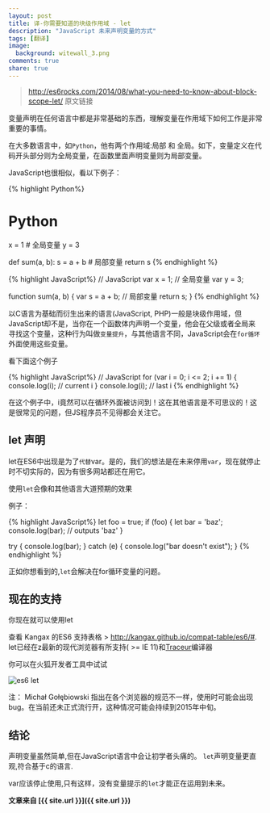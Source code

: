 ```yaml
---
layout: post
title: 译-你需要知道的块级作用域 - let
description: "JavaScript 未来声明变量的方式"
tags: [翻译]
image:
  background: witewall_3.png
comments: true
share: true
---
```


>http://es6rocks.com/2014/08/what-you-need-to-know-about-block-scope-let/ 原文链接

变量声明在任何语言中都是非常基础的东西，理解变量在作用域下如何工作是非常重要的事情。

在大多数语言中，如`Python`，他有两个作用域:局部 和 全局。如下，变量定义在代码开头部分则为全局变量，在函数里面声明变量则为局部变量。

JavaScript也很相似，看以下例子：

<!--more-->

{% highlight Python%}
# Python
x = 1 # 全局变量
y = 3

def sum(a, b):
    s = a + b # 局部变量
    return s
{% endhighlight %}


{% highlight JavaScript%}
// JavaScript
var x = 1;  // 全局变量
var y = 3;

function sum(a, b) {
    var s = a + b;  // 局部变量
    return s;
}
{% endhighlight %}

以C语言为基础而衍生出来的语言(JavaScript, PHP)一般是块级作用域，但JavaScript却不是，当你在一个函数体内声明一个变量，他会在父级或者全局来寻找这个变量，这种行为叫做`变量提升`，与其他语言不同，JavaScript会在`for循环`外面使用这些变量。

看下面这个例子

{% highlight JavaScript%}
// JavaScript
for (var i = 0; i <= 2; i += 1) {
    console.log(i); // current i
}
console.log(i); // last i
{% endhighlight %}

在这个例子中，i竟然可以在循环外面被访问到！这在其他语言是不可思议的！这是很常见的问题，但JS程序员不见得都会关注它。

## let 声明

let在ES6中出现是为了`代替`var。是的，我们的想法是在未来停用`var`，现在就停止时不切实际的，因为有很多网站都还在用它。

使用`let`会像和其他语言大道预期的效果

例子：

{% highlight JavaScript%}
let foo = true;
if  (foo) {
    let bar = 'baz';
    console.log(bar); // outputs 'baz'
}

try {
    console.log(bar);
} catch (e) {
    console.log("bar doesn't exist");
}
{% endhighlight %}

正如你想看到的,`let`会解决在for循环变量的问题。

## 现在的支持

你现在就可以使用let

查看 Kangax 的ES6 支持表格 > http://kangax.github.io/compat-table/es6/#.
let已经在z最新的现代浏览器有所支持( >= IE 11)和[Traceur](https://github.com/google/traceur-compiler)编译器

你可以在火狐开发者工具中试试

![es6 let](http://es6rocks.com/img/let.gif)

注： Michał Gołębiowski 指出在各个浏览器的规范不一样，使用时可能会出现bug。在当前还未正式流行开，这种情况可能会持续到2015年中旬。

## 结论

声明变量虽然简单,但在JavaScript语言中会让初学者头痛的。
`let`声明变量更直观,符合基于c的语言.

var应该停止使用,只有这样，没有变量提示的`let`才能正在运用到未来。


**文章来自 [{{ site.url }}]({{ site.url }})**